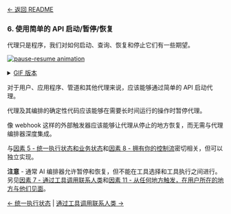 [← 返回 README](https://github.com/humanlayer/12-factor-agents/blob/main/README_CN.md)

### 6. 使用简单的 API 启动/暂停/恢复

代理只是程序，我们对如何启动、查询、恢复和停止它们有一些期望。

[![pause-resume animation](https://github.com/humanlayer/12-factor-agents/blob/main/img/165-pause-resume-animation.gif)](https://github.com/user-attachments/assets/feb1a425-cb96-4009-a133-8bd29480f21f)

<details>
<summary><a href="https://github.com/humanlayer/12-factor-agents/blob/main/img/165-pause-resume-animation.gif">GIF 版本</a></summary>

![pause-resume animation](https://github.com/humanlayer/12-factor-agents/blob/main/img/165-pause-resume-animation.gif)]

</details>


对于用户、应用程序、管道和其他代理来说，应该能够通过简单的 API 启动代理。

代理及其编排的确定性代码应该能够在需要长时间运行的操作时暂停代理。

像 webhook 这样的外部触发器应该能够让代理从停止的地方恢复，而无需与代理编排器深度集成。

与[因素 5 - 统一执行状态和业务状态](https://github.com/humanlayer/12-factor-agents/blob/main/content/factor-05-unify-execution-state_CN.md)和[因素 8 - 拥有你的控制流](https://github.com/humanlayer/12-factor-agents/blob/main/content/factor-08-own-your-control-flow_CN.md)密切相关，但可以独立实现。



**注意** - 通常 AI 编排器允许暂停和恢复，但不能在工具选择和工具执行之间进行。另见[因素 7 - 通过工具调用联系人类](https://github.com/humanlayer/12-factor-agents/blob/main/content/factor-07-contact-humans-with-tools.md)和[因素 11 - 从任何地方触发，在用户所在的地方与他们见面](https://github.com/humanlayer/12-factor-agents/blob/main/content/factor-11-trigger-from-anywhere.md)。

[← 统一执行状态](https://github.com/humanlayer/12-factor-agents/blob/main/content/factor-05-unify-execution-state_CN.md) | [通过工具调用联系人类 →](https://github.com/humanlayer/12-factor-agents/blob/main/content/factor-07-contact-humans-with-tools.md)